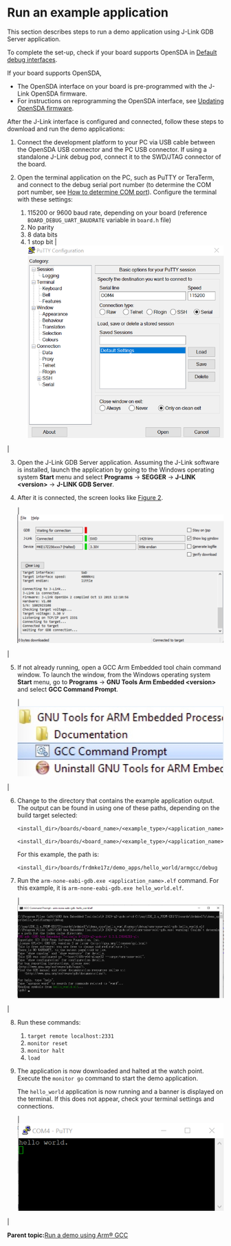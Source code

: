# Run an example application

This section describes steps to run a demo application using J-Link GDB Server application.

To complete the set-up, check if your board supports OpenSDA in [Default debug interfaces](default_debug_interfaces.md).

If your board supports OpenSDA,

-   The OpenSDA interface on your board is pre-programmed with the J-Link OpenSDA firmware.
-   For instructions on reprogramming the OpenSDA interface, see [Updating OpenSDA firmware](updating_opensda_firmware.md).

After the J-Link interface is configured and connected, follow these steps to download and run the demo applications:

1.  Connect the development platform to your PC via USB cable between the OpenSDA USB connector and the PC USB connector. If using a standalone J-Link debug pod, connect it to the SWD/JTAG connector of the board.
2.  Open the terminal application on the PC, such as PuTTY or TeraTerm, and connect to the debug serial port number \(to determine the COM port number, see [How to determine COM port](how_to_determine_com_port.md)\). Configure the terminal with these settings:

    1.  115200 or 9600 baud rate, depending on your board \(reference `BOARD_DEBUG_UART_BAUDRATE` variable in `board.h` file\)
    2.  No parity
    3.  8 data bits
    4.  1 stop bit
    |![](../images/terminal_putty_configuration.png "Terminal (PuTTY) configurations")

|

3.  Open the J-Link GDB Server application. Assuming the J-Link software is installed, launch the application by going to the Windows operating system **Start** menu and select **Programs** → **SEGGER** → **J-LINK <version\>** -\> **J-LINK GDB Server**.
4.  After it is connected, the screen looks like [Figure 2](run_an_example_application.md#FIG_SEGGERJLINK).

    |![](../images/arm_gcc_segger_jlink_gdb_server_screen_successful.png "SEGGER J-Link GDB Server screen after successful connection")

|

5.  If not already running, open a GCC Arm Embedded tool chain command window. To launch the window, from the Windows operating system **Start** menu, go to **Programs** -\> **GNU Tools Arm Embedded <version\>** and select **GCC Command Prompt**.

    |![](../images/arm_gcc_launch_command_prompt.png "Launch command prompt")

|

6.  Change to the directory that contains the example application output. The output can be found in using one of these paths, depending on the build target selected:

    ```
    <install_dir>/boards/<board_name>/<example_type>/<application_name>/armgcc/debug
    ```

    ```
    <install_dir>/boards/<board_name>/<example_type>/<application_name>/armgcc/release
    ```

    For this example, the path is:

    ```
    <install_dir>/boards/frdmke17z/demo_apps/hello_world/armgcc/debug
    ```

7.  Run the `arm-none-eabi-gdb.exe <application_name>.elf` command. For this example, it is `arm-none-eabi-gdb.exe hello_world.elf`.

    |![](../images/arm_gcc_run_arm_none_eabi_gdb.png "Run arm-none-eabi-gdb")

|

8.  Run these commands:
    1.  `target remote localhost:2331`
    2.  `monitor reset`
    3.  `monitor halt`
    4.  `load`
9.  The application is now downloaded and halted at the watch point. Execute the `monitor go` command to start the demo application.

    The `hello_world` application is now running and a banner is displayed on the terminal. If this does not appear, check your terminal settings and connections.

    |![](../images/text_display_hello_world.png "Text display of the hello_world demo")

|


**Parent topic:**[Run a demo using Arm® GCC](../topics/run_a_demo_using_arm__gcc.md)

